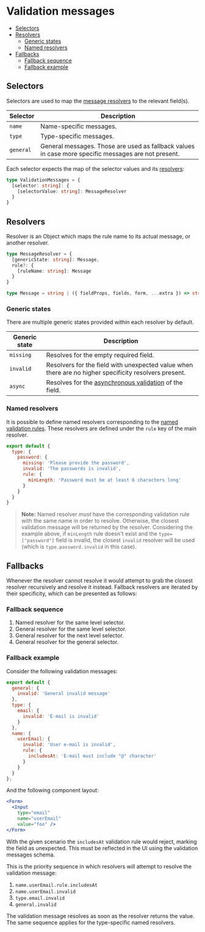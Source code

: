 # Validation messages

* [Selectors](#selectors)
* [Resolvers](#resolvers)
  * [Generic states](#generic-states)
  * [Named resolvers](#named-resolvers)
* [Fallbacks](#fallbacks)
  * [Fallback sequence](#fallback-sequence)
  * [Fallback example](#fallback-example)

## Selectors
Selectors are used to map the [message resolvers](#resolvers) to the relevant field(s).

| Selector | Description |
| ---- | ----------- |
| `name` | Name-specific messages. |
| `type` | Type-specific messages. |
| `general` | General messages. Those are used as fallback values in case more specific messages are not present. |

Each selector expects the map of the selector values and its [resolvers](#resolvers):

```ts
type ValidationMessages = {
  [selector: string]: {
    [selectorValue: string]: MessageResolver
  }
}
```

## Resolvers
Resolver is an Object which maps the rule name to its actual message, or another resolver.

```ts
type MessageResolver = {
  [genericState: string]: Message,
  rule?: {
    [ruleName: string]: Message
  }
}

type Message = string | ({ fieldProps, fields, form, ...extra }) => string;
```

### Generic states
There are multiple generic states provided within each resolver by default.

| Generic state | Description |
| ------------- | ----------- |
| `missing` | Resolves for the empty required field. |
| `invalid` | Resolvers for the field with unexpected value when there are no higher specificity resolvers present. |
| `async` | Resolves for the [asynchronous validation](../components/Field/props/asyncRule.md) of the field. |

### Named resolvers
It is possible to define named resolvers corresponding to the [named validation rules](./rules.md#named-rules). These resolvers are defined under the `rule` key of the main resolver.

```js
export default {
  type: {
    password: {
      missing: 'Please provide the password',
      invalid: 'The passwords is invalid',
      rule: {
        minLength: 'Password must be at least 6 characters long'
      }
    }
  }
}
```

> **Note:** Named resolver *must* have the corresponding validation rule with the same name in order to resolve. Otherwise, the closest validation message will be returned by the resolver. Considering the example above, if `minLength` rule doesn't exist and the `type=["password"]` field is invalid, the closest `invalid` resolver will be used (which is `type.password.invalid` in this case).

## Fallbacks
Whenever the resolver cannot resolve it would attempt to grab the closest resolver recursively and resolve it instead. Fallback resolvers are iterated by their specificity, which can be presented as follows:

### Fallback sequence
1. Named resolver for the same level selector.
1. General resolver for the same level selector.
1. General resolver for the next level selector.
1. General resolver for the general selector.

### Fallback example
Consider the following validation messages:

```js
export default {
  general: {
    invalid: 'General invalid message'
  },
  type: {
    email: {
      invalid: 'E-mail is invalid'
    }
  },
  name: {
    userEmail: {
      invalid: 'User e-mail is invalid',
      rule: {
        includesAt: 'E-mail must include "@" character'
      }
    }
  }
};
```

And the following component layout:

```jsx
<Form>
  <Input
    type="email"
    name="userEmail"
    value="foo" />
</Form>
```

With the given scenario the `includesAt` validation rule would reject, marking the field as unexpected. This must be reflected in the UI using the validation messages schema.

This is the priority sequence in which resolvers will attempt to resolve the validation message:

1. `name.userEmail.rule.includesAt`
1. `name.userEmail.invalid`
1. `type.email.invalid`
1. `general.invalid`

The validation message resolves as soon as the resolver returns the value. The same sequence applies for the type-specific named resolvers.
